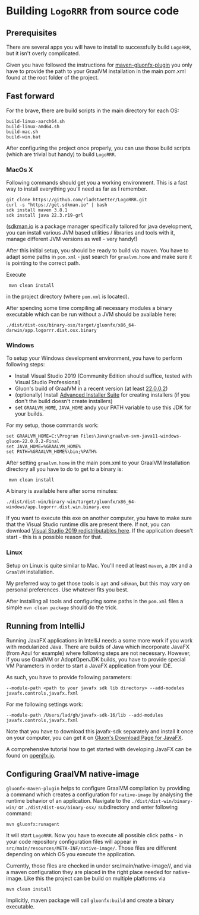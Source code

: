 # Building `LogoRRR` from source code

## Prerequisites

There are several apps you will have to install to successfully build `LogoRRR`, but it isn't overly complicated.

Given you have followed the instructions for [maven-gluonfx-plugin](https://github.com/gluonhq/gluonfx-maven-plugin) you
only have to provide the path to your GraalVM installation in the main pom.xml found at the root folder of the project.

## Fast forward

For the brave, there are build scripts in the main directory for each OS:

    build-linux-aarch64.sh
    build-linux-amd64.sh
    build-mac.sh
    build-win.bat

After configuring the project once properly, you can use those build scripts (which are trivial but handy) to
build `LogoRRR`.

### MacOs X

Following commands should get you a working environment. This is a fast way to install everything you'll need as far as
I remember.

    git clone https://github.com/rladstaetter/LogoRRR.git
    curl -s "https://get.sdkman.io" | bash
    sdk install maven 3.8.1
    sdk install java 22.3.r19-grl

([sdkman.io](https://sdkman.io) is a package manager specifically tailored for java development, you can install various
JVM based utilities / libraries and tools with it, manage different JVM versions as well - very handy!)

After this initial setup, you should be ready to build via maven. You have to adapt some paths in `pom.xml` - just
search for `graalvm.home` and make sure it is pointing to the correct path.

Execute

     mvn clean install

in the project directory (where `pom.xml` is located).

After spending some time compiling all necessary modules a binary executable which can be run without a JVM should be
available here:

    ./dist/dist-osx/binary-osx/target/gluonfx/x86_64-darwin/app.logorrr.dist.osx.binary

### Windows

To setup your Windows development environment, you have to perform following steps:

- Install Visual Studio 2019 (Community Edition should suffice, tested with Visual Studio Professional)
- Gluon's build of GraalVM in a recent version (at least [22.0.0.2](https://github.com/gluonhq/graal/releases))
- (optionally) Install [Advanced Installer Suite](https://www.advancedinstaller.com) for creating installers (if you
  don't the build doesn't create installers)
- set `GRAALVM_HOME`, `JAVA_HOME` andy your PATH variable to use this JDK for your builds.

For my setup, those commands work:

    set GRAALVM_HOME=C:\Program Files\Java\graalvm-svm-java11-windows-gluon-22.0.0.2-Final
    set JAVA_HOME=%GRAALVM_HOME%
    set PATH=%GRAALVM_HOME%\bin;%PATH%

After setting `graalvm.home` in the main pom.xml to your GraalVM Installation directory all you have to do to get to a
binary is:

     mvn clean install

A binary is available here after some minutes:

    ./dist/dist-win/binary-win/target/gluonfx/x86_64-windows/app.logorrr.dist.win.binary.exe

If you want to execute this exe on another computer, you have to make sure that the Visual Studio runtime dlls are
present there. If not, you can
download [Visual Studio 2019 redistributables here](https://aka.ms/vs/16/release/vc_redist.x64.exe). If the application
doesn't start - this is a possible reason for that.

### Linux

Setup on Linux is quite similar to Mac. You'll need at least `maven`, a `JDK` and a `GraalVM` installation.

My preferred way to get those tools is `apt` and `sdkman`, but this may vary on personal preferences. Use whatever fits
you best.

After installing all tools and configuring some paths in the `pom.xml` files a simple `mvn clean package` should do the
trick.

## Running from IntelliJ

Running JavaFX applications in IntelliJ needs a some more work if you work with modularized Java. There are builds of
Java which incorporate JavaFX (from Azul for example) where following steps are not necessary. However, if you use
GraalVM or AdoptOpenJDK builds, you have to provide special VM Parameters in order to start a JavaFX application from
your IDE.

As such, you have to provide following parameters:

    --module-path <path to your javafx sdk lib directory> --add-modules javafx.controls,javafx.fxml

For me following settings work:

    --module-path /Users/lad/gh/javafx-sdk-16/lib --add-modules javafx.controls,javafx.fxml

Note that you have to download this javafx-sdk separately and install it once on your computer, you can get it
on [Gluon's Download Page for JavaFX](https://gluonhq.com/products/javafx/).

A comprehensive tutorial how to get started with developing JavaFX can be found on [openjfx.io](https://openjfx.io).

## Configuring GraalVM native-image

`gluonfx-maven-plugin` helps to configure GraalVM compilation by providing a command which creates a configuration for
`native-image` by analysing the runtime behavior of an application. Navigate to the `./dist/dist-win/binary-win/` or
`./dist/dist-osx/binary-osx/` subdirectory and enter following command:

    mvn gluonfx:runagent

It will start `LogoRRR`. Now you have to execute all possible click paths - in your code repository configuration files
will appear in `src/main/resources/META-INF/native-image/`. Those files are different depending on which OS you execute
the application.

Currently, those files are checked in under src/main/native-image/<os>/, and via a maven configuration they are placed
in the right place needed for native-image. Like this the project can be build on multiple platforms via

    mvn clean install 

Implicitly, maven package will call `gluonfx:build` and create a binary executable. 